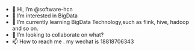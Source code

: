 - 👋 Hi, I’m @software-hcn
- 👀 I’m interested in BigData
- 🌱 I’m currently learning BigData Technology,such as flink, hive, hadoop and so on.
- 💞️ I’m looking to collaborate on what?
- 📫 How to reach me . my wechat is 18818706343

<!---
software-hcn/software-hcn is a ✨ special ✨ repository because its `README.md` (this file) appears on your GitHub profile.
You can click the Preview link to take a look at your changes.
--->
